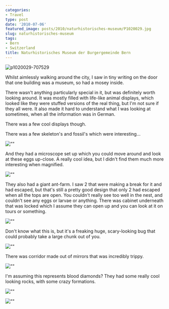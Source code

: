 ```yaml
---
categories:
- Travel
type: post
date: '2010-07-06'
featured_image: posts/2010/naturhistorisches-museum/P1020029.jpg
slug: naturhistorisches-museum
tags:
- Bern
- Switzerland
title: Naturhistorisches Museum der Burgergemeinde Bern
---
```


![p1020029-707529](P1020029.jpg)

Whilst aimlessly walking around the city, I saw in tiny writing on the door that one building was a museum, so had a mosey inside.

There wasn't anything particularly special in it, but was definitely worth looking around. It was mostly filled with life-like animal displays, which looked like they were stuffed versions of the real thing, but I'm not sure if they all were. It also made it hard to understand what I was looking at sometimes, when all the information was in German.

There was a few cool displays though.

There was a few skeleton's and fossil's which were interesting...

![""](P1020034.jpg)

And they had a microscope set up which you could move around and look at these eggs up-close. A really cool idea, but I didn't find them much more interesting when magnified.

![""](P1020037.jpg)

They also had a giant ant-farm. I saw 2 that were making a break for it and had escaped, but that's still a pretty good design that only 2 had escaped when all the tops are open. You couldn't really see too well in the nest, and couldn't see any eggs or larvae or anything. There was cabinet underneath that was locked which I assume they can open up and you can look at it on tours or something.

![""](P1020039.jpg)

Don't know what this is, but it's a freaking huge, scary-looking bug that could probably take a large chunk out of you.

![""](P1020042.jpg)

There was corridor made out of mirrors that was incredibly trippy.

![""](P1020052.jpg)

I'm assuming this represents blood diamonds? They had some really cool looking rocks, with some crazy formations.

![""](P1020054.jpg)

![""](P1020055.jpg)
